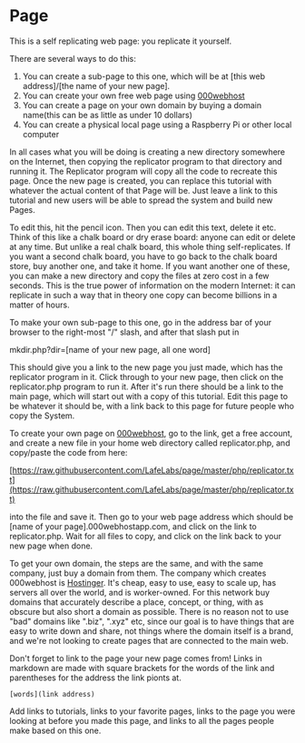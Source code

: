 # Page

This is a self replicating web page: you replicate it yourself.  

There are several ways to do this:

1. You can create a sub-page to this one, which will be at [this web address]/[the name of your new page].
2. You can create your own free web page using [000webhost](https://www.000webhost.com/)
3. You can create a page on your own domain by buying a domain name(this can be as little as under 10 dollars)
4. You can create a physical local page using a Raspberry Pi or other local computer

In all cases what you will be doing is creating a new directory somewhere on the Internet, then copying the replicator program to that directory and running it.  The Replicator program will copy all the code to recreate this page.  Once the new page is created, you can replace this tutorial with whatever the actual content of that Page will be.  Just leave a link to this tutorial and new users will be able to spread the system and build new Pages.

To edit this, hit the pencil icon.  Then you can edit this text, delete it etc.  Think of this like a chalk board or dry erase board: anyone can edit or delete at any time.  But unlike a real chalk board, this whole thing self-replicates.  If you want a second chalk board, you have to go back to the chalk board store, buy another one, and take it home.  If you want another one of these, you can make a new directory and copy the files at zero cost in a few seconds.  This is the true power of information on the modern Internet: it can replicate in such a way that in theory one copy can become billions in a matter of hours.  

To make your own sub-page to this one, go in the address bar of your browser to the right-most "/" slash, and after that slash put in 

mkdir.php?dir=[name of your new page, all one word]

This should give you a link to the new page you just made, which has the replicator program in it.  Click through to your new page, then click on the replicator.php program to run it.  After it's run there should be a link to the main page, which will start out with a copy of this tutorial.  Edit this page to be whatever it should be, with a link back to this page for future people who copy the System.


To create your own page on [000webhost](https://www.000webhost.com/), go to the link, get a free account, and create a new file in your home web directory called replicator.php, and copy/paste the code from here:


[https://raw.githubusercontent.com/LafeLabs/page/master/php/replicator.txt](https://raw.githubusercontent.com/LafeLabs/page/master/php/replicator.txt)


into the file and save it.  Then go to your web page address which should be [name of your page].000webhostapp.com, and click on the link to replicator.php.  Wait for all files to copy, and click on the link back to your new page when done.

To get your own domain, the steps are the same, and with the same company, just buy a domain from them.  The company which creates 000webhost is [Hostinger](https://www.hostinger.com/).  It's cheap, easy to use, easy to scale up, has servers all over the world, and is worker-owned.  For this network buy domains that accurately describe a place, concept, or thing, with as obscure but also short a domain as possible. There is no reason not to use "bad" domains like ".biz", ".xyz" etc, since our goal is to have things that are easy to write down and share, not things where the domain itself is a brand, and we're not looking to create pages that are connected to the main web.  

Don't forget to link to the page your new page comes from!  Links in markdown are made with square brackets for the words of the link and parentheses for the address the link pionts at.  

```
[words](link address)
```

Add links to tutorials, links to your favorite pages, links to the page you were looking at before you made this page, and links to all the pages people make based on this one.

